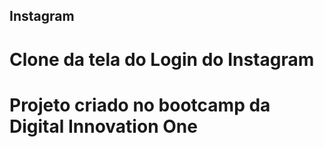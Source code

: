 ## Instagram
 
 # Clone da tela do Login do Instagram
 # Projeto criado no bootcamp da Digital Innovation One
